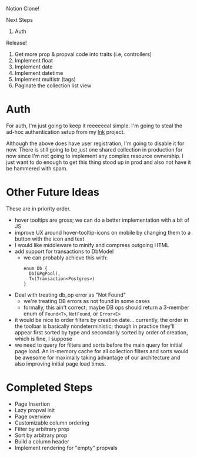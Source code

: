 Notion Clone!

Next Steps

1. Auth

Release!

1. Get more prop & propval code into traits (i.e, controllers)
2. Implement float
3. Implement date
4. Implement datetime
5. Implement multistr (tags)
6. Paginate the collection list view

# Auth

For auth, I'm just going to keep it reeeeeeal simple. I'm going to steal the
ad-hoc authentication setup from my [lnk](https://github.com/jdevries3133/lnk)
project.

Although the above does have user registration, I'm going to disable it for now.
There is still going to be just one shared collection in production for now
since I'm not going to implement any complex resource ownership. I just want to
do enough to get this thing stood up in prod and also not have it be hammered
with spam.

# Other Future Ideas

These are in priority order.

- hover tooltips are gross; we can do a better implementation with a bit of JS
- improve UX around hover-tooltip-icons on mobile by changing them to a button
  with the icon and text
- I would like middleware to minify and compress outgoing HTML
- add support for transactions to DbModel
  - we can probably achieve this with:
    ```
    enum Db {
      Db(&PgPool),
      Tx(Transaction<Postgres>)
    }
    ```
- Deal with treating db_op error as "Not Found"
  - we're treating DB errors as not found in some cases
  - formally, this ain't correct; maybe DB ops should return a 3-member enum of
    `Found<T>`, `NotFound`, or `Error<E>`
- it would be nice to order filters by creation date... currently, the order in
  the toolbar is basically nondeterministic; though in practice they'll appear
  first sorted by type and secondarily sorted by order of creation, which is
  fine, I suppose
- we need to query for filters and sorts before the main query for initial page
  load. An in-memory cache for all collection filters and sorts would be awesome
  for maximally taking advantage of our architecture and also improving initial
  page load times.

# Completed Steps

- Page Insertion
- Lazy propval init
- Page overview
- Customizable column ordering
- Filter by arbitrary prop
- Sort by arbitrary prop
- Build a column header
- Implement rendering for "empty" propvals
